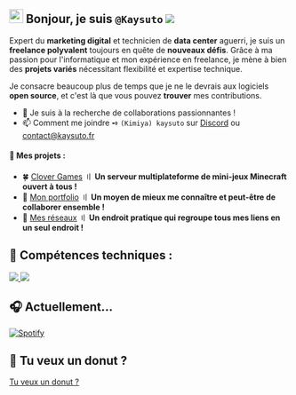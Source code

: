 ## <img src="https://media.giphy.com/media/hvRJCLFzcasrR4ia7z/giphy.gif" width="25px"> Bonjour, je suis `@Kaysuto` ![](https://komarev.com/ghpvc/?username=Kaysuto&color=blue)

Expert du **marketing digital** et technicien de **data center** aguerri, je suis un **freelance polyvalent** toujours en quête de **nouveaux défis**. Grâce à ma passion pour l'informatique et mon expérience en freelance, je mène à bien des **projets variés** nécessitant flexibilité et expertise technique.

Je consacre beaucoup plus de temps que je ne le devrais aux logiciels **open source**, et c'est là que vous pouvez **trouver** mes contributions.

- 🤝 Je suis à la recherche de collaborations passionnantes !
- 📫 Comment me joindre ➺ `(Kimiya) kaysuto` sur [Discord](https://discord.gg/Mhe5D5y2) ou contact@kaysuto.fr

#### 🚀 Mes projets :
- 🍀 [Clover Games](https://www.clovergames.fr) 〢 **Un serveur multiplateforme de mini-jeux Minecraft ouvert à tous !**
- 💼 [Mon portfolio](https://www.kaysuto.fr) 〢 **Un moyen de mieux me connaître et peut-être de collaborer ensemble !**
- 🏹 [Mes réseaux](https://www.solo.to/kaysuto) 〢 **Un endroit pratique qui regroupe tous mes liens en un seul endroit !**

## 💪 Compétences techniques :

<p align="left">
  <a href="https://github.com/Kaysuto">
    <img src="https://skillicons.dev/icons?i=js,html,css,php,bootstrap,react,tailwind,nodejs,nextjs,nestjs,nginx,mysql,mongodb,bots" />
  </a>
  
  <a href="https://github.com/Kaysuto">
    <img src="https://skillicons.dev/icons?i=vscode,github,git,azure,gcp,replit,netlify,cloudflare,pr,ae,xd,figma" />
  </a>
</p>

## 🎧 Actuellement...

[![Spotify](https://kaysuto.vercel.app/api/spotify)](https://open.spotify.com/user/de9dz1nuhvvv7hto5ue7lghhb)

## 🍩 Tu veux un donut ?

[Tu veux un donut ?](https://user-images.githubusercontent.com/75412305/196014356-4eda6813-bc61-4e9a-8c57-9e271e97af93.mp4)

<!---
---!>
